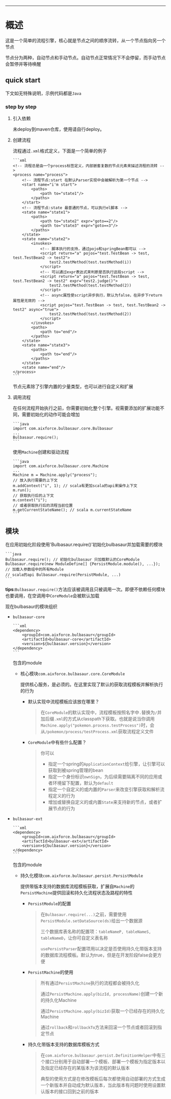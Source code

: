 * * *

# 概述

这是一个简单的流程引擎，核心就是节点之间的顺序流转，从一个节点指向另一个节点

节点分为两种，自动节点和手动节点。自动节点正常情况下不会停留，而手动节点会暂停并等待唤醒

## quick start

下文如无特殊说明，示例代码都是`Java`

### step by step

1.  引入依赖

    未deploy到maven仓库，使用请自行deploy。

2.  创建流程

    流程通过`.xml`格式定义，下面是一个简单的例子

        ```xml
        <!-- 流程总是由一个process标签定义，内部嵌套复数的节点元素来描述流程的流转 -->
        <process name="process">
            <!-- 流程节点:start 在默认Parser实现中会被解析为第一个节点 -->
            <start name="i'm start">
                <paths>
                    <path to="state1"/>
                </paths>
            </start>
            <!-- 流程节点:state 最普通的节点，可以执行el脚本 -->
            <state name="state1">
                <paths>
                    <path to="state2" expr="goto==2"/>
                    <path to="state3" expr="goto==3"/>
                </paths>
            </state>
            <state name="state2">
                <invokes>
                    <!-- 脚本执行的支持，通过pojo和springBean都可以 -->
                    <script return="a" pojos="test.TestBean -> test, test.TestBean2 -> test2">
                        test2.testMethod(test.testMethod(i))
                    </script>
                    <!-- 可以通过expr表达式来判断是否执行这段script -->
                    <script return="a" pojos="test.TestBean -> test, test.TestBean2 -> test2" expr="test2.judge()">
                        test2.testMethod(test.testMethod(2))
                    </script>
                    <!-- async属性使script异步执行，默认为false，在异步下return属性是无效的 -->
                    <script pojos="test.TestBean -> test, test.TestBean2 -> test2" async="true">
                        test2.testMethod(test.testMethod(2))
                    </script>
                </invokes>
                <paths>
                    <path to="end"/>
                </paths>
            </state>
            <state name="state3">
                <paths>
                    <path to="end"/>
                </paths>
            </state>
            <state name="end"/>
        </process>
        ```

    节点元素除了引擎内置的少量类型，也可以进行自定义和扩展

3.  调用流程

    在任何流程开始执行之前，你需要初始化整个引擎。视需要添加的扩展功能不同，需要初始化的动作可能会增加

        ```java
        import com.aixforce.bulbasaur.core.Bulbasaur
        ...
        Bulbasaur.require();
        ```

    使用`Machine`创建和驱动流程

        ```java
        import com.aixforce.bulbasaur.core.Machine
        ...
        Machine m = Machine.apply("process");
        // 放入执行需要的上下文
        m.addContext("i", 1); // scala有更加scala的api来操作上下文
        m.run();
        // 获取执行后的上下文
        m.context("i");
        // 或者获取执行后的流程当前位置
        m.getCurrentStateName(); // scala m.currentStateName
        ```

## 模块

在应用初始化阶段使用'Bulbasaur.require()'初始化bulbasaur并加载需要的模块

    ```java
    Bulbasaur.require(); // 初始化bulbasaur 只加载默认的CoreModule
    Bulbasaur.require(new ModuleDefine[] {PersistModule.module(), ...}); // 加载入参数组中的所有Module
    // scala的api Bulbasaur.require(PersistModule, ...)
    ```

**tips:**`Bulbasaur.require()`方法应该被调用且只被调用一次。即便不依赖任何模块也要调用，在空调用中`CoreModule`会被默认加载

现在bulbasaur的模块组织

-   `bulbasaur-core`

        ```xml
        <dependency>
            <groupId>com.aixforce.bulbasaur</groupId>
            <artifactId>bulbasaur-core</artifactId>
            <version>${bulbasaur.version}</version>
        </dependency>
        ```

    包含的module

    -   核心模块`com.aixforce.bulbasaur.core.CoreModule`

        提供核心服务，是必须的。在这里实现了默认的获取流程模板并解析执行的行为

        -   默认实现中流程模板应该放在哪里？

            >   在`CoreModule`的默认实现中，流程模板按照名字中`.`替换为`/`并加后缀`.xml`的方式从classpath下获取。也就是说当你调用`Machine.apply("pokemon.process.testProcess")`时，会从`/pokemon/process/testProcess.xml`获取流程定义文件

        -   `CoreModule`中有些什么配置？

            >   你可以
            >
            >   -   指定一个spring的`ApplicationContext`给引擎，让引擎可以获取到被spring管理的bean
            >   -   指定一个身份标识`ownSign`，为后续需要隔离不同的应用或者环境留下配置，默认为`default`
            >   -   指定一个自定义的或内置的`Parser`来改变引擎获取和解析流程定义的行为
            >   -   增加或替换自定义的或内置`State`来支持新的节点，或者扩展节点的行为

-   `bulbasaur-ext`

        ```xml
        <dependency>
            <groupId>com.aixforce.bulbasaur</groupId>
            <artifactId>bulbasaur-ext</artifactId>
            <version>${bulbasaur.version}</version>
        </dependency>
        ```

    包含的module

    -   持久化模块`com.aixforce.bulbasaur.persist.PersistModule`

        提供带版本支持的数据库流程模板获取，扩展自`Machine`的`PersistMachine`提供回滚和持久化流程状态及路程的特性

        -   `PersistModule`的配置

            >   在`Bulbasaur.require(...)`之前，需要使用`PersistModule.setDataSource(ds)`给出一个数据源
            >
            >   三个数据库表名称的配置项：`tableNameP, tableNameS, tableNameD`，让你可自定义表名称
            >
            >   `usePersistParser`配置项用以决定是否使用持久化带版本支持的数据库流程模板。默认为true，但是在开发阶段false会更方便

        -   `PersistMachine`的使用

            >   所有通过`PersistMachine`执行的流程都会被持久化
            >
            >   通过`PersistMachine.apply(bizId, processName)`创建一个新的持久化Machine
            >
            >   通过`PersistMachine.apply(bizId)`获取一个已经存在的持久化Machine
            >
            >   通过`rollback`和`rollbackTo`方法来回滚一个节点或者回滚到指定节点

        -   持久化带版本支持的数据库模板方式

            >   在`com.aixforce.bulbasaur.persist.DefinitionHelper`中有三个接口分别用于自动部署一个模板、部署一个模板为指定版本以及指定已经存在的某版本为该流程的默认版本
            >
            >   典型的使用方式是在修改模板后每次都使用自动部署的方式生成一个新版本并自动成为默认版本，当此版本有问题时使用设置默认版本的接口回到之前的版本
